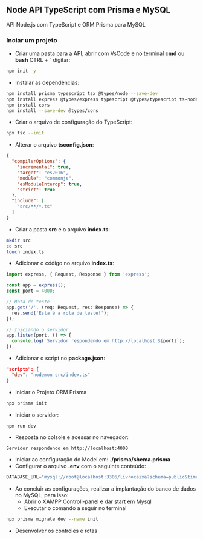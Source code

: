 ## Node API TypeScript com Prisma e MySQL
API Node.js com TypeScript e ORM Prisma para MySQL

### Inciar um projeto
- Criar uma pasta para a API, abrir com VsCode e no terminal **cmd** ou **bash** CTRL + ` digitar:
```bash
npm init -y
```
- Instalar as dependências:
```bash
npm install prisma typescript tsx @types/node --save-dev
npm install express @types/express typescript @types/typescript ts-node nodemon
npm install cors
npm install --save-dev @types/cors
```
- Criar o arquivo de configuração do TypeScript:
```bash
npx tsc --init
```
- Alterar o arquivo **tsconfig.json**:
```json
{
  "compilerOptions": {
    "incremental": true,
    "target": "es2016",
    "module": "commonjs",
    "esModuleInterop": true,
    "strict": true
  },
  "include": [
    "src/**/*.ts"
  ]
}
```
- Criar a pasta **src** e o arquivo **index.ts**:
```bash
mkdir src
cd src
touch index.ts
```
- Adicionar o código no arquivo **index.ts**:
```typescript
import express, { Request, Response } from 'express';

const app = express();
const port = 4000;

// Rota de teste
app.get('/', (req: Request, res: Response) => {
  res.send('Esta é a rota de teste!');
});

// Iniciando o servidor
app.listen(port, () => {
  console.log(`Servidor respondendo em http://localhost:${port}`);
});
```
- Adicionar o script no **package.json**:
```json
"scripts": {
  "dev": "nodemon src/index.ts"
}
```
- Iniciar o Projeto ORM Prisma
```bash
npx prisma init
```
- Iniciar o servidor:
```bash
npm run dev
```
- Resposta no colsole e acessar no navegador:
```
Servidor respondendo em http://localhost:4000
```
- Iniciar ao configuração do Model em: **./prisma/shema.prisma**
- Configurar o arquivo **.env** com o seguinte conteúdo:
```typescript
DATABASE_URL="mysql://root@localhost:3306/livrocaixa?schema=public&timezone=utc"
```
- Ao concluir as configurações, realizar a implantação do banco de dados no MySQL, para isso:
  - Abrir o XAMPP Controll-panel e dar start em Mysql
  - Executar o comando a seguir no terminal
```bash
npx prisma migrate dev --name init
```
- Desenvolver os controles e rotas